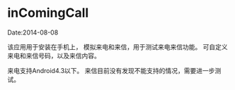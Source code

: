 # inComingCall

Date:2014-08-08


该应用用于安装在手机上，
模拟来电和来信，用于测试来电来信功能。
可自定义来电和来信号码，以及来信内容。

来电支持Android4.3以下。
来信目前没有发现不能支持的情况，需要进一步测试。
